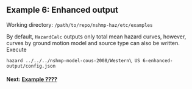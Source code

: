 Example 6: Enhanced output
--------------------------

Working directory: `/path/to/repo/nshmp-haz/etc/examples`

By default, `HazardCalc` outputs only total mean hazard curves, however, curves by ground motion model and source type can also be written. Execute

```Shell
hazard ../../../nshmp-model-cous-2008/Western\ US 6-enhanced-output/config.json
```

#### Next: [Example ????](../)
